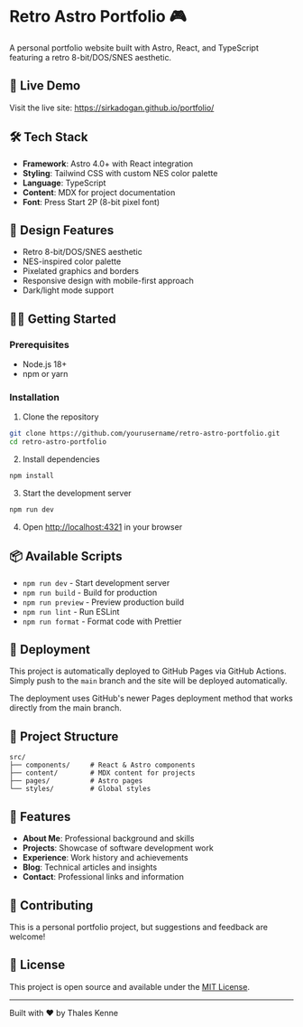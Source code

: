 # Retro Astro Portfolio 🎮

A personal portfolio website built with Astro, React, and TypeScript featuring a retro 8-bit/DOS/SNES aesthetic.

## 🚀 Live Demo

Visit the live site: https://sirkadogan.github.io/portfolio/

## 🛠️ Tech Stack

- **Framework**: Astro 4.0+ with React integration
- **Styling**: Tailwind CSS with custom NES color palette
- **Language**: TypeScript
- **Content**: MDX for project documentation
- **Font**: Press Start 2P (8-bit pixel font)

## 🎨 Design Features

- Retro 8-bit/DOS/SNES aesthetic
- NES-inspired color palette
- Pixelated graphics and borders
- Responsive design with mobile-first approach
- Dark/light mode support

## 🏃‍♂️ Getting Started

### Prerequisites

- Node.js 18+
- npm or yarn

### Installation

1. Clone the repository

```bash
git clone https://github.com/yourusername/retro-astro-portfolio.git
cd retro-astro-portfolio
```

2. Install dependencies

```bash
npm install
```

3. Start the development server

```bash
npm run dev
```

4. Open [http://localhost:4321](http://localhost:4321) in your browser

## 📦 Available Scripts

- `npm run dev` - Start development server
- `npm run build` - Build for production
- `npm run preview` - Preview production build
- `npm run lint` - Run ESLint
- `npm run format` - Format code with Prettier

## 🚀 Deployment

This project is automatically deployed to GitHub Pages via GitHub Actions. Simply push to the `main` branch and the site will be deployed automatically.

The deployment uses GitHub's newer Pages deployment method that works directly from the main branch.

## 📁 Project Structure

```
src/
├── components/     # React & Astro components
├── content/        # MDX content for projects
├── pages/          # Astro pages
└── styles/         # Global styles
```

## 🎯 Features

- **About Me**: Professional background and skills
- **Projects**: Showcase of software development work
- **Experience**: Work history and achievements
- **Blog**: Technical articles and insights
- **Contact**: Professional links and information

## 🤝 Contributing

This is a personal portfolio project, but suggestions and feedback are welcome!

## 📄 License

This project is open source and available under the [MIT License](LICENSE).

---

Built with ❤️ by Thales Kenne
